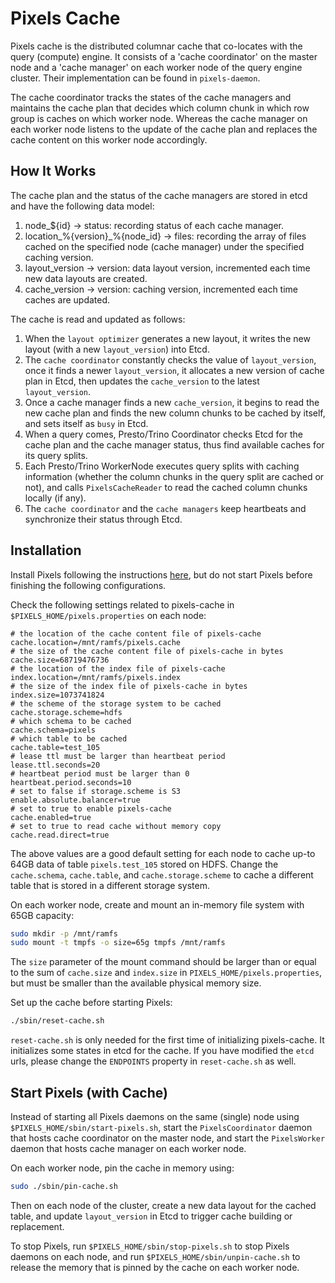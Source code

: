 # Pixels Cache
Pixels cache is the distributed columnar cache that co-locates with the query (compute) engine.
It consists of a 'cache coordinator' on the master node and a 'cache manager' on each worker node of the query engine cluster.
Their implementation can be found in `pixels-daemon`.

The cache coordinator tracks the states of the cache managers and maintains the cache plan that decides which column chunk in which row group is caches on which worker node.
Whereas the cache manager on each worker node listens to the update of the cache plan and replaces the cache content on this worker node accordingly.

## How It Works
The cache plan and the status of the cache managers are stored in etcd and have the following data model:
1. node_${id} -> status: recording status of each cache manager.
2. location_%{version}_%{node_id} -> files: recording the array of files cached on the specified node (cache manager) under the specified caching version.
3. layout_version -> version: data layout version, incremented each time new data layouts are created.
4. cache_version -> version: caching version, incremented each time caches are updated.

The cache is read and updated as follows:
1. When the `layout optimizer` generates a new layout, it writes the new layout (with a new `layout_version`) into Etcd.
2. The `cache coordinator` constantly checks the value of `layout_version`, once it finds a newer `layout_version`, it allocates a new version of cache plan in Etcd, then updates the `cache_version` to the latest `layout_version`.
3. Once a cache manager finds a new `cache_version`, it begins to read the new cache plan and finds the new column chunks to be cached by itself, and sets itself as `busy` in Etcd.
4. When a query comes, Presto/Trino Coordinator checks Etcd for the cache plan and the cache manager status, thus find available caches for its query splits.
5. Each Presto/Trino WorkerNode executes query splits with caching information (whether the column chunks in the query split are cached or not), and calls `PixelsCacheReader` to read the cached column chunks locally (if any).
6. The `cache coordinator` and the `cache managers` keep heartbeats and synchronize their status through Etcd.

## Installation
Install Pixels following the instructions [here](../docs/INSTALL.md), but do not start Pixels before finishing the following configurations.

Check the following settings related to pixels-cache in `$PIXELS_HOME/pixels.properties` on each node:
```properties
# the location of the cache content file of pixels-cache
cache.location=/mnt/ramfs/pixels.cache
# the size of the cache content file of pixels-cache in bytes
cache.size=68719476736
# the location of the index file of pixels-cache
index.location=/mnt/ramfs/pixels.index
# the size of the index file of pixels-cache in bytes
index.size=1073741824
# the scheme of the storage system to be cached
cache.storage.scheme=hdfs
# which schema to be cached
cache.schema=pixels
# which table to be cached
cache.table=test_105
# lease ttl must be larger than heartbeat period
lease.ttl.seconds=20
# heartbeat period must be larger than 0
heartbeat.period.seconds=10
# set to false if storage.scheme is S3
enable.absolute.balancer=true
# set to true to enable pixels-cache
cache.enabled=true
# set to true to read cache without memory copy
cache.read.direct=true
```
The above values are a good default setting for each node to cache up-to 64GB data of table `pixels.test_105` stored on HDFS.
Change the `cache.schema`, `cache.table`, and `cache.storage.scheme` to cache a different table that is stored in a different storage system.

On each worker node, create and mount an in-memory file system with 65GB capacity:
```bash
sudo mkdir -p /mnt/ramfs
sudo mount -t tmpfs -o size=65g tmpfs /mnt/ramfs
```
The `size` parameter of the mount command should be larger than or equal to the sum of `cache.size` and `index.size` in
`PIXELS_HOME/pixels.properties`, but must be smaller than the available physical memory size.

Set up the cache before starting Pixels:
```bash
./sbin/reset-cache.sh
```
`reset-cache.sh` is only needed for the first time of initializing pixels-cache.
It initializes some states in etcd for the cache.
If you have modified the `etcd` urls, please change the `ENDPOINTS` property in `reset-cache.sh` as well.

## Start Pixels (with Cache)

Instead of starting all Pixels daemons on the same (single) node using `$PIXELS_HOME/sbin/start-pixels.sh`,
start the `PixelsCoordinator` daemon that hosts cache coordinator on the master node,
and start the `PixelsWorker` daemon that hosts cache manager on each worker node.

On each worker node, pin the cache in memory using:
```bash
sudo ./sbin/pin-cache.sh
```

Then on each node of the cluster, create a new data layout for the cached table, and update `layout_version` in Etcd to trigger cache building or replacement.

To stop Pixels, run `$PIXELS_HOME/sbin/stop-pixels.sh` to stop Pixels daemons on each node, and run `$PIXELS_HOME/sbin/unpin-cache.sh` to release the memory that is
pinned by the cache on each worker node.